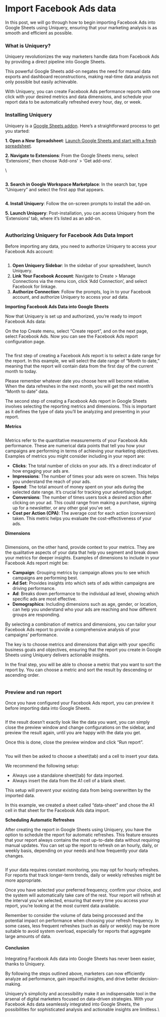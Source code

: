 # Import Facebook Ads data

In this post, we will go through how to begin importing Facebook Ads into Google Sheets using Uniquery, ensuring that your marketing analysis is as smooth and efficient as possible.

### What is Uniquery? <a href="#what-is-uniquery" id="what-is-uniquery"></a>

Uniquery revolutionizes the way marketers handle data from Facebook Ads by providing a direct pipeline into Google Sheets.

This powerful Google Sheets add-on negates the need for manual data exports and dashboard reconstructions, making real-time data analysis not only possible but easily achievable.

With Uniquery, you can create Facebook Ads performance reports with one click with your desired metrics and data dimensions, and schedule your report data to be automatically refreshed every hour, day, or week.

### Installing Uniquery

Uniquery is a [Google Sheets addon](https://workspace.google.com/marketplace/app/uniquery_facebook_shopify_notion_data_co/275511172491). Here’s a straightforward process to get you started:

**1. Open a New Spreadsheet**: [Launch Google Sheets and start with a fresh spreadsheet](https://sheet.new/).

**2. Navigate to Extensions**: From the Google Sheets menu, select ‘Extensions’, then choose ‘Add-ons’ > ‘Get add-ons’.

\


<figure><img src="../.gitbook/assets/image (9).png" alt=""><figcaption></figcaption></figure>

**3. Search in Google Workspace Marketplace**: In the search bar, type “Uniquery” and select the first app that appears.

<figure><img src="../.gitbook/assets/image (1) (1) (1) (1).png" alt=""><figcaption></figcaption></figure>

**4. Install Uniquery**: Follow the on-screen prompts to install the add-on.

**5. Launch Uniquery**: Post-installation, you can access Uniquery from the ‘Extensions’ tab, where it’s listed as an add-on.

<figure><img src="../.gitbook/assets/image (2) (1) (1).png" alt=""><figcaption></figcaption></figure>

### Authorizing Uniquery for Facebook Ads Data Import

Before importing any data, you need to authorize Uniquery to access your Facebook Ads account:

<figure><img src="../.gitbook/assets/image (3) (1) (1).png" alt=""><figcaption></figcaption></figure>

1. **Open Uniquery Sidebar**: In the sidebar of your spreadsheet, launch Uniquery.
2. **Link Your Facebook Account**: Navigate to Create > Manage Connections via the menu icon, click ‘Add Connection’, and select Facebook for linkage.
3. **Authorize Connection**: Follow the prompts, log in to your Facebook account, and authorize Uniquery to access your ad data.

**Importing Facebook Ads Data into Google Sheets**

Now that Uniquery is set up and authorized, you’re ready to import Facebook Ads data:

On the top Create menu, select “Create report”, and on the next page, select Facebook Ads. Now you can see the Facebook Ads report configuration page.

<figure><img src="../.gitbook/assets/image (4) (1) (1).png" alt=""><figcaption></figcaption></figure>

The first step of creating a Facebook Ads report is to select a date range for the report. In this example, we will select the date range of “Month to date,” meaning that the report will contain data from the first day of the current month to today.

Please remember whatever date you choose here will become relative. When the data refreshes in the next month, you will get the next month’s “Month to date” data.

The second step of creating a Facebook Ads report in Google Sheets involves selecting the reporting metrics and dimensions. This is important as it defines the type of data you’ll be analyzing and presenting in your report.

**Metrics**

<figure><img src="../.gitbook/assets/image (5) (1) (1).png" alt=""><figcaption></figcaption></figure>

Metrics refer to the quantitative measurements of your Facebook Ads performance. These are numerical data points that tell you how your campaigns are performing in terms of achieving your marketing objectives. Examples of metrics you might consider including in your report are:

* **Clicks**: The total number of clicks on your ads. It’s a direct indicator of how engaging your ads are.
* **Impressions**: The number of times your ads were on screen. This helps you understand the reach of your ads.
* **Spend**: The total amount of money spent on your ads during the selected date range. It’s crucial for tracking your advertising budget.
* **Conversions**: The number of times users took a desired action after clicking on your ad. This could range from making a purchase, signing up for a newsletter, or any other goal you’ve set.
* **Cost per Action (CPA)**: The average cost for each action (conversion) taken. This metric helps you evaluate the cost-effectiveness of your ads.

**Dimensions**

<figure><img src="../.gitbook/assets/image (6) (1).png" alt=""><figcaption></figcaption></figure>

Dimensions, on the other hand, provide context to your metrics. They are the qualitative aspects of your data that help you segment and break down your metrics for deeper insights. Examples of dimensions to include in your Facebook Ads report might be:

* **Campaign**: Grouping metrics by campaign allows you to see which campaigns are performing best.
* **Ad Set**: Provides insights into which sets of ads within campaigns are driving performance.
* **Ad**: Breaks down performance to the individual ad level, showing which specific ads are most effective.
* **Demographics**: Including dimensions such as age, gender, or location, can help you understand who your ads are reaching and how different groups are responding.

By selecting a combination of metrics and dimensions, you can tailor your Facebook Ads report to provide a comprehensive analysis of your campaigns’ performance.

The key is to choose metrics and dimensions that align with your specific business goals and objectives, ensuring that the report you create in Google Sheets using Uniquery delivers actionable insights.

In the final step, you will be able to choose a metric that you want to sort the report by. You can choose a metric and sort the result by descending or ascending order.

<figure><img src="../.gitbook/assets/image (7) (1).png" alt=""><figcaption></figcaption></figure>

### Preview and run report

Once you have configured your Facebook Ads report, you can preview it before importing data into Google Sheets.

<figure><img src="../.gitbook/assets/image (8) (1).png" alt=""><figcaption></figcaption></figure>

If the result doesn’t exactly look like the data you want, you can simply close the preview window and change configurations on the sidebar, and preview the result again, until you are happy with the data you get.

Once this is done, close the preview window and click “Run report”.

<figure><img src="../.gitbook/assets/image (9) (1).png" alt=""><figcaption></figcaption></figure>

You will then be asked to choose a sheet(tab) and a cell to insert your data.

We recommend the following setup:

* Always use a standalone sheet(tab) for data imported.
* Always insert the data from the A1 cell of a blank sheet.

This setup will prevent your existing data from being overwritten by the imported data.

In this example, we created a sheet called “data-sheet” and chose the A1 cell in that sheet for the Facebook Ads data import.

**Scheduling Automatic Refreshes**

After creating the report in Google Sheets using Uniquery, you have the option to schedule the report for automatic refreshes. This feature ensures that your report always contains the most up-to-date data without requiring manual updates. You can set up the report to refresh on an hourly, daily, or weekly basis, depending on your needs and how frequently your data changes.

<figure><img src="../.gitbook/assets/image (10).png" alt=""><figcaption></figcaption></figure>

If your data requires constant monitoring, you may opt for hourly refreshes. For reports that track longer-term trends, daily or weekly refreshes might be more appropriate.

Once you have selected your preferred frequency, confirm your choice, and the system will automatically take care of the rest. Your report will refresh at the interval you’ve selected, ensuring that every time you access your report, you’re looking at the most current data available.

Remember to consider the volume of data being processed and the potential impact on performance when choosing your refresh frequency. In some cases, less frequent refreshes (such as daily or weekly) may be more suitable to avoid system overload, especially for reports that aggregate large amounts of data.

#### Conclusion

Integrating Facebook Ads data into Google Sheets has never been easier, thanks to Uniquery.

By following the steps outlined above, marketers can now efficiently analyze ad performance, gain impactful insights, and drive better decision-making.

Uniquery’s simplicity and accessibility make it an indispensable tool in the arsenal of digital marketers focused on data-driven strategies. With your Facebook Ads data seamlessly integrated into Google Sheets, the possibilities for sophisticated analysis and actionable insights are limitless.\
